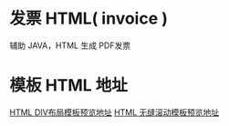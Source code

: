 # 发票 HTML( invoice )
辅助 JAVA，HTML 生成 PDF发票
# 模板 HTML 地址
[HTML DIV布局模板预览地址](https://leexhuan.github.io/Invoice/index.html)
[HTML 无缝滚动模板预览地址](https://leexhuan.github.io/Invoice/new_file.html)

